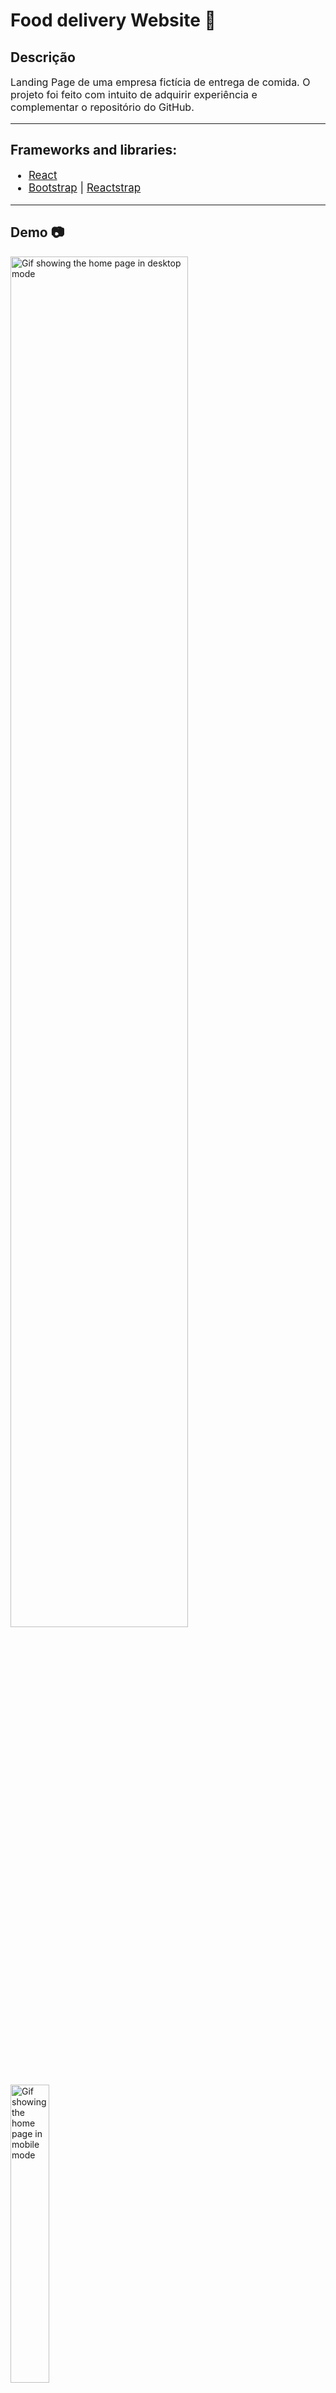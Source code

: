 <h1>Food delivery Website 
🥡 </h1>
<h2>Descrição</h2>
<p style='font-size:16px'>Landing Page de uma empresa fictícia de entrega de comida. O projeto foi feito com intuito de adquirir experiência e complementar o repositório do GitHub.</p>
<hr />
<h2>Frameworks and libraries:</h2>
<ul style='font-size:17px'>
  <li>
    <a href='https://reactjs.org/'>React</a>
  </li>
  <li>
    <a href='https://getbootstrap.com/'>Bootstrap</a> |
    <a href='https://reactstrap.github.io/?path=/story/home-installation--page'>Reactstrap</a>
  </li>
</ul>
<hr />
<h2>Demo 📷</h2>
<div display='flex'> 
  <img width='75%' src='public/readme_pics/home_desktop.gif' alt='Gif showing the home page in desktop mode'/>
  <img width='35%' src='public/readme_pics/home_mobile.gif' alt='Gif showing the home page in mobile mode'/>
</div>
<hr/>
<h2>Publicação</h2>
<p align='center' style='font-size:17px'>Check the page at Vercel <a href='https://food-delivery-app-alpha.vercel.app/'>here</a></p>
<hr/>
<h2>Frameworks and libraries:</h2>
<ul style='font-size:17px'>
  <li>
    <a href='https://reactjs.org/'>React</a>
  </li>
  <li>
    <a href='https://getbootstrap.com/'>Bootstrap</a> |
    <a href='https://reactstrap.github.io/?path=/story/home-installation--page'>Reactstrap</a>
  </li>
</ul>
<hr />
<h2>Como rodar na sua máquina</h2>
<h3 style='font-size:16px'>Pré-requisitos:</h3>
<p style='font-size:16px'>Para rodar o projeto, é preciso que você tenha as ferramentas <a href='https://git-scm.com/'>Git</a> e <a href='https://nodejs.org/en/'>Node.js</a>. Além de também ser interessante um editor de código, como o <a href='https://code.visualstudio.com/'>VsCode</a>. </p>

```bash
#Clone este repositório
git clone https://github.com/davimoreiraa/Food-delivery-app.git

#Acesse a pasta usando o terminal
cd Food-delivery-app

#Instale as depedências
npm install

#Execute a aplicação
npm start

#Assim que o servidor iniciar, você pode acessa-lo
```

<hr/>
<footer>
  <p style='font-size:17px'>🍊 Made by Davi Moreira | See my 
    <a href="https://www.linkedin.com/in/davi-moreira-dos-santos-804280203/">LinkedIn</a>
  </p>
</footer>
